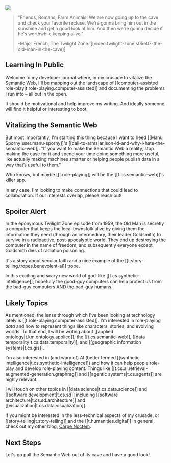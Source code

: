 
![](/assets/images/2024-09-13-16-11-46.png)

> "Friends, Romans, Farm Animals! We are now going up to the cave and check your favorite recluse. We're gonna bring him out in the sunshine and get a good look at him. And then we're gonna decide if he's worthwhile keeping alive." 
> 
> -Major French, The Twilight Zone: [[video.twilight-zone.s05e07-the-old-man-in-the-cave]]

## Learning In Public

Welcome to my developer journal where, in my crusade to vitalize the Semantic Web, I'll be mapping out the landscape of [[computer-assisted role-play|t.role-playing.computer-assisted]] and documenting the problems I run into – all out in the open.

It should be motivational and help improve my writing. And ideally someone will find it helpful or interesting to boot. 

## Vitalizing the Semantic Web

But most importantly, I'm starting this thing because I want to heed [[Manu Sporny|user.manu-sporny]]'s [[call-to-arms|ar.json-ld-and-why-i-hate-the-semantic-web]]: "If you want to make the Semantic Web a reality, stop making the case for it and spend your time doing something more useful, like actually making machines smarter or helping people publish data in a way that’s useful to them." 

Who knows, but maybe [[t.role-playing]] will be the [[t.cs.semantic-web]]'s killer app.

In any case, I'm looking to make connections that could lead to collaboration. If our interests overlap, please reach out!


## Spoiler Alert

In the eponymous Twilight Zone episode from 1959, the Old Man is secretly a computer that keeps the local townsfolk alive by giving them the information they need (through an intermediary, their leader Goldsmith) to survive in a radioactive, post-apocalyptic world. They end up destroying the computer in the name of freedom, and subsequently everyone except Goldsmith dies of radiation poisoning. 

It's a story about secular faith and a nice example of the [[t.story-telling.tropes.benevolent-ai]] trope. 

In this exciting and scary new world of god-like [[t.cs.synthetic-intelligence]], hopefully the good-guy computers can help protect us from the bad-guy computers AND the bad-guy humans.

## Likely Topics

As mentioned, the lense through which I've been looking at technology lately is [[t.role-playing.computer-assisted]]. I'm  interested in role-playing *data* and how to represent things like characters, stories, and evolving worlds. To that end, I will be writing about [[applied ontology|t.km.ontology.applied]], the [[t.cs.semantic-web]], [[data temporality|t.cs.data.temporality]], and [[geographic information systems|t.cs.gis]].

I'm also interested in (and wary of) AI (better termed [[synthetic intelligence|t.cs.synthetic-intelligence]]) and how it can help people role-play and develop role-playing content. Things like [[t.cs.ai.retrieval-augmented-generation.graphrag]] and [[agentic systems|t.cs.agents]] are highly relevant.

I will touch on other topics in [[data science|t.cs.data.science]] and [[software development|t.cs.sd]] including [[software architecture|t.cs.sd.architecture]] and [[visualization|t.cs.data.visualization]]. 

If you might be interested in the less-technical aspects of my crusade, or [[story-telling|t.story-telling]] and the [[t.humanities.digital]] in general, check out my other blog, [Carpe Noctem]().

## Next Steps

Let's go pull the Semantic Web out of its cave and have a good look!


